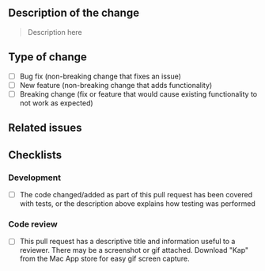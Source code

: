 ## Description of the change

> Description here

## Type of change

- [ ] Bug fix (non-breaking change that fixes an issue)
- [ ] New feature (non-breaking change that adds functionality)
- [ ] Breaking change (fix or feature that would cause existing functionality to not work as expected)

## Related issues

## Checklists

### Development

- [ ] The code changed/added as part of this pull request has been covered with tests, or the description above explains how testing was performed

### Code review

- [ ] This pull request has a descriptive title and information useful to a reviewer. There may be a screenshot or gif attached. Download "Kap" from the Mac App store for easy gif screen capture.
